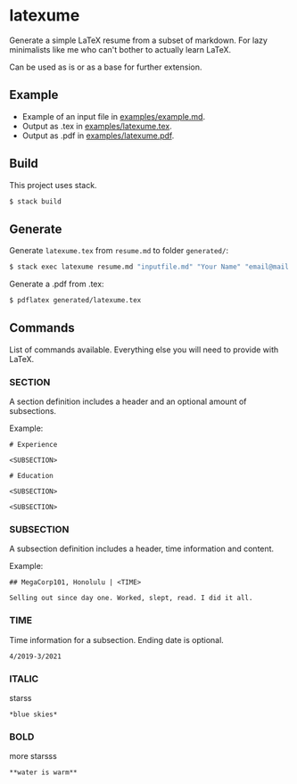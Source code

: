 # latexume

Generate a simple LaTeX resume from a subset of markdown.
For lazy minimalists like me who can't bother to actually learn LaTeX.

Can be used as is or as a base for further extension.

## Example

- Example of an input file in [examples/example.md](examples/example.md).
- Output as .tex in [examples/latexume.tex](examples/latexume.tex).
- Output as .pdf in [examples/latexume.pdf](examples/latexume.pdf).

## Build

This project uses stack.

```bash
$ stack build
```

## Generate

Generate `latexume.tex` from `resume.md` to folder `generated/`:

```bash
$ stack exec latexume resume.md "inputfile.md" "Your Name" "email@mail.com" "otherOptional" "info"
```

Generate a .pdf from .tex:
```bash
$ pdflatex generated/latexume.tex
```

## Commands

List of commands available.
Everything else you will need to provide with LaTeX.

### SECTION

A section definition includes a header and an optional amount of subsections.

Example:
```
# Experience

<SUBSECTION>

# Education

<SUBSECTION>

<SUBSECTION>

```

### SUBSECTION

A subsection definition includes a header, time information and content.

Example:
```
## MegaCorp101, Honolulu | <TIME>

Selling out since day one. Worked, slept, read. I did it all.

```

### TIME

Time information for a subsection.
Ending date is optional.

```
4/2019-3/2021
```

### ITALIC

starss

```
*blue skies*
```

### BOLD

more starsss

```
**water is warm**
```
